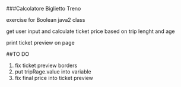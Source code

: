###Calcolatore Biglietto Treno

exercise for Boolean java2 class

get user input and calculate ticket price based on trip lenght and age

print ticket preview on page

##TO DO

1. fix ticket preview borders
2. put tripRage.value into variable
3. fix final price into ticket preview
